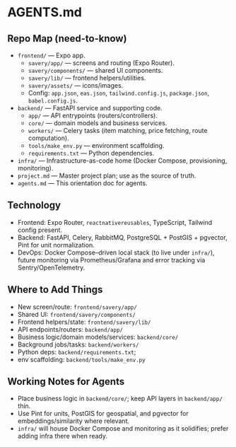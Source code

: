 # AGENTS.md

## Repo Map (need-to-know)
- `frontend/` — Expo app.
  - `savery/app/` — screens and routing (Expo Router).
  - `savery/components/` — shared UI components.
  - `savery/lib/` — frontend helpers/utilities.
  - `savery/assets/` — icons/images.
  - Config: `app.json`, `eas.json`, `tailwind.config.js`, `package.json`, `babel.config.js`.
- `backend/` — FastAPI service and supporting code.
  - `app/` — API entrypoints (routers/controllers).
  - `core/` — domain models and business services.
  - `workers/` — Celery tasks (item matching, price fetching, route computation).
  - `tools/make_env.py` — environment scaffolding.
  - `requirements.txt` — Python dependencies.
- `infra/` — Infrastructure-as-code home (Docker Compose, provisioning, monitoring).
- `project.md` — Master project plan; use as the source of truth.
- `agents.md` — This orientation doc for agents.

## Technology
- Frontend: Expo Router, `reactnativereusables`, TypeScript, Tailwind config present.
- Backend: FastAPI, Celery, RabbitMQ, PostgreSQL + PostGIS + pgvector, Pint for unit normalization.
- DevOps: Docker Compose–driven local stack (to live under `infra/`), future monitoring via Prometheus/Grafana and error tracking via Sentry/OpenTelemetry.

## Where to Add Things
- New screen/route: `frontend/savery/app/`
- Shared UI: `frontend/savery/components/`
- Frontend helpers/state: `frontend/savery/lib/`
- API endpoints/routers: `backend/app/`
- Business logic/domain models/services: `backend/core/`
- Background jobs/tasks: `backend/workers/`
- Python deps: `backend/requirements.txt`; 
- env scaffolding: `backend/tools/make_env.py`

## Working Notes for Agents
- Place business logic in `backend/core/`; keep API layers in `backend/app/` thin.
- Use Pint for units, PostGIS for geospatial, and pgvector for embeddings/similarity where relevant.
- `infra/` will house Docker Compose and monitoring as it solidifies; prefer adding infra there when ready.

